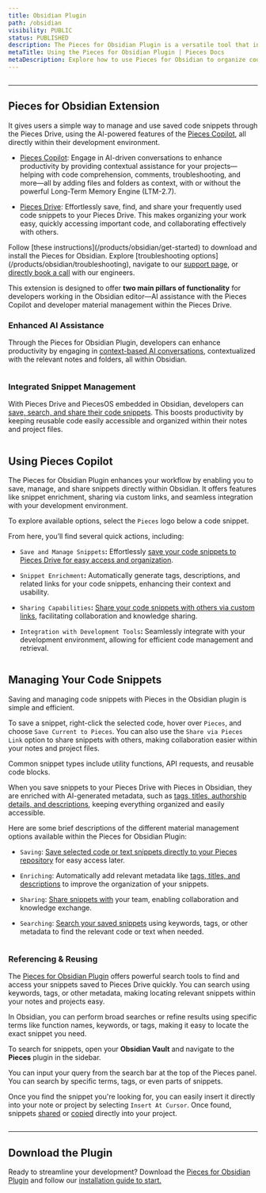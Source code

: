 ```yaml
---
title: Obsidian Plugin
path: /obsidian
visibility: PUBLIC
status: PUBLISHED
description: The Pieces for Obsidian Plugin is a versatile tool that integrates seamlessly with the Obsidian Markdown editor.
metaTitle: Using the Pieces for Obsidian Plugin | Pieces Docs
metaDescription: Explore how to use Pieces for Obsidian to organize code snippets, collaborate, and enhance your markdown-based development workflow.
---
```


<Image src="https://storage.googleapis.com/hashnode_product_documentation_assets/obsidian_plugin_assets/MAIN_obsidian_plugin/documentation_parent_page.png" alt="" align="center" fullwidth="true" />

***

## Pieces for Obsidian Extension

It gives users a simple way to manage and use saved code snippets through the Pieces Drive, using the AI-powered features of the [Pieces Copilot](/products/obsidian/copilot), all directly within their development environment.

* [Pieces Copilot](/products/obsidian/copilot): Engage in AI-driven conversations to enhance productivity by providing contextual assistance for your projects—helping with code comprehension, comments, troubleshooting, and more—all by adding files and folders as context, with or without the powerful Long-Term Memory Engine (LTM-2.7).

* [Pieces Drive](/products/obsidian/drive): Effortlessly save, find, and share your frequently used code snippets to your Pieces Drive. This makes organizing your work easy, quickly accessing important code, and collaborating effectively with others.

<CardGroup cols={2}>
  <Card title="Getting Started" image="/assets/icons/obsidian.png">
    Follow [these instructions](/products/obsidian/get-started) to download and install the Pieces for Obsidian.
  </Card>

  <Card title="Support & Troubleshooting" image="/assets/icons/platform_logos/pieces_logo.png">
    Explore [troubleshooting options](/products/obsidian/troubleshooting), navigate to our <a target="_blank" href="/products/support">support page</a>, or <a target="_blank" href="https://calendar.google.com/calendar/u/0/appointments/schedules/AcZssZ22WJ2Htd2wRMJhueCNYc0xbFBFCAN-khijcuoXACd_Uux3wIhgZeGkzDRcqD3teamAI-CwCHpr">directly book a call</a> with our engineers.
  </Card>
</CardGroup>

<guides-overview-card />

This extension is designed to offer **two main pillars of functionality** for developers working in the Obsidian editor—AI assistance with the Pieces Copilot and developer material management within the Pieces Drive.

### Enhanced AI Assistance

Through the Pieces for Obsidian Plugin, developers can enhance productivity by engaging in [context-based AI conversations](/products/obsidian/copilot/chat), contextualized with the relevant notes and folders, all within Obsidian.

<Image src="https://storage.googleapis.com/hashnode_product_documentation_assets/obsidian_plugin_assets/MAIN_obsidian_plugin/right_click_context_menu_OBS.png" alt="" align="center" fullwidth="true" />

### Integrated Snippet Management

With Pieces Drive and PiecesOS embedded in Obsidian, developers can [save, search, and share their code snippets](/products/obsidian/drive). This boosts productivity by keeping reusable code easily accessible and organized within their notes and project files.

<Image src="https://storage.googleapis.com/hashnode_product_documentation_assets/obsidian_plugin_assets/MAIN_obsidian_plugin/pieces_snippet_manager_OBS.png" alt="" align="center" fullwidth="true" />

## Using Pieces Copilot

The Pieces for Obsidian Plugin enhances your workflow by enabling you to save, manage, and share snippets directly within Obsidian. It offers features like snippet enrichment, sharing via custom links, and seamless integration with your development environment.

To explore available options, select the `Pieces` logo below a code snippet.

From here, you’ll find several quick actions, including:

* `Save and Manage Snippets`**:** Effortlessly [save your code snippets to Pieces Drive for easy access and organization](/products/obsidian/drive/save-snippets#whats-stored-when-you-save-a-snippet).

* `Snippet Enrichment`**:** Automatically generate tags, descriptions, and related links for your code snippets, enhancing their context and usability.

* `Sharing Capabilities`**:** [Share your code snippets with others via custom links](/products/obsidian/drive/sharing), facilitating collaboration and knowledge sharing.

* `Integration with Development Tools`**:** Seamlessly integrate with your development environment, allowing for efficient code management and retrieval.

<Image src="https://storage.googleapis.com/hashnode_product_documentation_assets/obsidian_plugin_assets/MAIN_obsidian_plugin/pieces_logo_activated_OBS.png" alt="" align="center" fullwidth="true" />

## Managing Your Code Snippets

Saving and managing code snippets with Pieces in the Obsidian plugin is simple and efficient.

To save a snippet, right-click the selected code, hover over `Pieces`, and choose `Save Current to Pieces`. You can also use the `Share via Pieces Link` option to share snippets with others, making collaboration easier within your notes and project files.

<Callout type="tip">
  Common snippet types include utility functions, API requests, and reusable code blocks.
</Callout>

When you save snippets to your Pieces Drive with Pieces in Obsidian, they are enriched with AI-generated metadata, such as [tags, titles, authorship details, and descriptions](/products/obsidian/drive/save-snippets#whats-stored-when-you-save-a-snippet), keeping everything organized and easily accessible.

Here are some brief descriptions of the different material management options available within the Pieces for Obsidian Plugin:

* `Saving`: [Save selected code or text snippets directly to your Pieces repository](/products/obsidian/drive/save-snippets#whats-stored-when-you-save-a-snippet) for easy access later.

* `Enriching`: Automatically add relevant metadata like [tags, titles, and descriptions](/products/obsidian/drive/save-snippets#whats-stored-when-you-save-a-snippet) to improve the organization of your snippets.

* `Sharing`: [Share snippets with](/products/obsidian/drive/sharing) your team, enabling collaboration and knowledge exchange.

* `Searching`: [Search your saved snippets](/products/obsidian/drive/search-reuse#via-search-feature) using keywords, tags, or other metadata to find the relevant code or text when needed.

<Image src="https://storage.googleapis.com/hashnode_product_documentation_assets/obsidian_plugin_assets/MAIN_obsidian_plugin/code_block_quick_actions_OBS.png" alt="" align="center" fullwidth="true" />

### Referencing & Reusing

The <a target="_blank" href="https://obsidian.md/plugins?id=pieces-for-developers">Pieces for Obsidian Plugin</a> offers powerful search tools to find and access your snippets saved to Pieces Drive quickly. You can search using keywords, tags, or other metadata, making locating relevant snippets within your notes and projects easy.

In Obsidian, you can perform broad searches or refine results using specific terms like function names, keywords, or tags, making it easy to locate the exact snippet you need.

To search for snippets, open your **Obsidian Vault** and navigate to the **Pieces** plugin in the sidebar.

You can input your query from the search bar at the top of the Pieces panel. You can search by specific terms, tags, or even parts of snippets.

Once you find the snippet you're looking for, you can easily insert it directly into your note or project by selecting `Insert At Cursor`. Once found, snippets <a target="_blank" href="/products/obsidian/drive/sharing">shared</a> or <a target="_blank" href="/products/obsidian/drive/search-reuse#viewing-and-reusing-saved-snippets">copied</a> directly into your project.

<Image src="https://storage.googleapis.com/hashnode_product_documentation_assets/obsidian_plugin_assets/MAIN_obsidian_plugin/search_bar_activated_OBS.png" alt="" align="center" fullwidth="true" />

***

## Download the Plugin

Ready to streamline your development? Download the <a target="_blank" href="https://obsidian.md/plugins?search=pieces-for-developers">Pieces for Obsidian Plugin</a> and follow our [installation guide to start.](/products/obsidian/get-started)